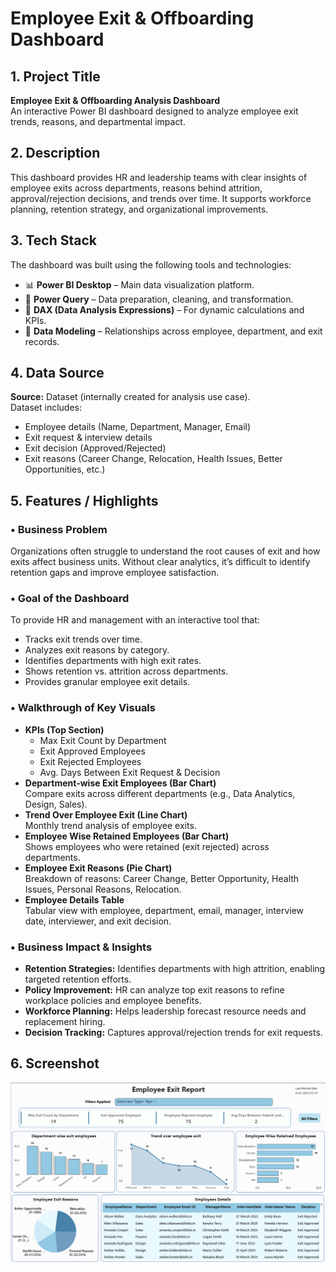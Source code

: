 # Employee Exit & Offboarding Dashboard  

## 1. Project Title 
**Employee Exit & Offboarding Analysis Dashboard**  
An interactive Power BI dashboard designed to analyze employee exit trends, reasons, and departmental impact.  

## 2. Description 
This dashboard provides HR and leadership teams with clear insights of employee exits across departments, reasons behind attrition, approval/rejection decisions, and trends over time. It supports workforce planning, retention strategy, and organizational improvements.  

## 3. Tech Stack  
The dashboard was built using the following tools and technologies:  
- 📊 **Power BI Desktop** – Main data visualization platform.  
- 📂 **Power Query** – Data preparation, cleaning, and transformation.  
- 🧠 **DAX (Data Analysis Expressions)** – For dynamic calculations and KPIs.  
- 📝 **Data Modeling** – Relationships across employee, department, and exit records. 

## 4. Data Source  
**Source:** Dataset (internally created for analysis use case).  
Dataset includes:  
- Employee details (Name, Department, Manager, Email)  
- Exit request & interview details  
- Exit decision (Approved/Rejected)  
- Exit reasons (Career Change, Relocation, Health Issues, Better Opportunities, etc.)  

## 5. Features / Highlights  

### • Business Problem  
Organizations often struggle to understand the root causes of exit and how exits affect business units. Without clear analytics, it’s difficult to identify retention gaps and improve employee satisfaction.  

### • Goal of the Dashboard  
To provide HR and management with an interactive tool that:  
- Tracks exit trends over time.  
- Analyzes exit reasons by category.  
- Identifies departments with high exit rates.  
- Shows retention vs. attrition across departments.  
- Provides granular employee exit details.  

### • Walkthrough of Key Visuals  
- **KPIs (Top Section)**  
  - Max Exit Count by Department  
  - Exit Approved Employees  
  - Exit Rejected Employees  
  - Avg. Days Between Exit Request & Decision  
- **Department-wise Exit Employees (Bar Chart)**  
  Compare exits across different departments (e.g., Data Analytics, Design, Sales).  
- **Trend Over Employee Exit (Line Chart)**  
  Monthly trend analysis of employee exits.  
- **Employee Wise Retained Employees (Bar Chart)**  
  Shows employees who were retained (exit rejected) across departments.  
- **Employee Exit Reasons (Pie Chart)**  
  Breakdown of reasons: Career Change, Better Opportunity, Health Issues, Personal Reasons, Relocation.  
- **Employee Details Table**  
  Tabular view with employee, department, email, manager, interview date, interviewer, and exit decision.  

### • Business Impact & Insights  
- **Retention Strategies:** Identifies departments with high attrition, enabling targeted retention efforts.  
- **Policy Improvement:** HR can analyze top exit reasons to refine workplace policies and employee benefits.  
- **Workforce Planning:** Helps leadership forecast resource needs and replacement hiring.  
- **Decision Tracking:** Captures approval/rejection trends for exit requests.  

## 6. Screenshot
![Dashboard Preview](./Dashboard%20Snapshot.png)
